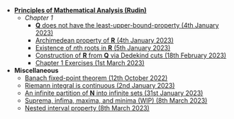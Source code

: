 - [**Principles of Mathematical Analysis (Rudin)**](https://en.wikipedia.org/wiki/Principles_of_Mathematical_Analysis)
  - *Chapter 1*
    - [**Q** does not have the least-upper-bound-property (4th January 2023)](https://lew98.github.io/Mathematics/PMA/Chapter_1/Q_does_not_have_the_least_upper_bound_property.pdf)
    - [Archimedean property of **R** (4th January 2023)](https://lew98.github.io/Mathematics/PMA/Chapter_1/Archimedean_property_of_R.pdf)
    - [Existence of *n*th roots in **R** (5th January 2023)](https://lew98.github.io/Mathematics/PMA/Chapter_1/Existence_of_nth_roots_in_R.pdf)
    - [Construction of **R** from **Q** via Dedekind cuts (18th February 2023)](https://lew98.github.io/Mathematics/PMA/Chapter_1/Construction_of_R_from_Q_via_Dedekind_cuts.pdf)
    - [Chapter 1 Exercises (1st March 2023)](https://lew98.github.io/Mathematics/PMA/Chapter_1/PMA_Chapter_1_Exercises.pdf)
- **Miscellaneous**
  - [Banach fixed-point theorem (12th October 2022)](https://lew98.github.io/Mathematics/Miscellaneous/Banach_fixed_point_theorem.pdf)
  - [Riemann integral is continuous (2nd January 2023)](https://lew98.github.io/Mathematics/Miscellaneous/Riemann_integral_is_continuous.pdf)
  - [An infinite partition of **N** into infinite sets (31st January 2023)](https://lew98.github.io/Mathematics/Miscellaneous/An_infinite_partition_of_N_into_infinite_sets.pdf)
  - [Suprema, infima, maxima, and minima (WIP) (8th March 2023)](https://lew98.github.io/Mathematics/Miscellaneous/Suprema_infima_maxima_and_minima.pdf)
  - [Nested interval property (8th March 2023)](https://lew98.github.io/Mathematics/Miscellaneous/Nested_interval_property.pdf)